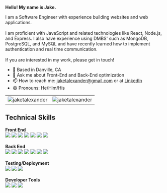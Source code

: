 **Hello! My name is Jake.**

I am a Software Engineer with experience building websites and web applications.
<br>
<br>
I am proficient with JavaScript and related technologies like React, Node.js, and Express. I also have experience using DMBS' such as MongoDB, PostgreSQL, and MySQL and have recently learned how to implement authentication and real time communication.
<br>
<br>
If you are interested in my work, please get in touch!
<br>
- 📍 Based in Danville, CA
- 💬 Ask me about Front-End and Back-End optimization
- 📫 How to reach me: jaketalexander@gmail.com or at [LinkedIn](https://www.linkedin.com/in/jaketalexander/)
- 😄 Pronouns: He/Him/His

<div align="center">
<table>
  <tr>
    <td valign="top"><img align="center" src="https://github-readme-stats.vercel.app/api/top-langs?username=jaketalexander&show_icons=true&locale=en&layout=compact&theme=gotham&card_width=300" alt="jaketalexander" /></td>
    <td valign="top"><img align="center" src="https://github-readme-stats.vercel.app/api?username=jaketalexander&show_icons=true&locale=en&theme=gotham&hide=stars&hide_rank=true" alt="jaketalexander" /></td>
  </tr>
</table>
</div>

## Technical Skills
**Front End**<br>
<img src="https://img.shields.io/badge/JavaScript-323330?style=for-the-badge&logo=javascript&logoColor=F7DF1E">
<img src="https://img.shields.io/badge/React-20232A?style=for-the-badge&logo=react&logoColor=61DAFB">
<img src="https://img.shields.io/badge/React_Native-20232A?style=for-the-badge&logo=react&logoColor=61DAFB">
<img src="https://img.shields.io/badge/Webpack-8DD6F9?style=for-the-badge&logo=Webpack&logoColor=black">
<img src="https://img.shields.io/badge/Babel-F9DC3E?style=for-the-badge&logo=babel&logoColor=white">
<img src="https://img.shields.io/badge/HTML5-E34F26?style=for-the-badge&logo=html5&logoColor=white">
<img src="https://img.shields.io/badge/CSS3-1572B6?style=for-the-badge&logo=css3&logoColor=white">
<br><br>
**Back End**<br>
<img src="https://img.shields.io/badge/Node.js-339933?style=for-the-badge&logo=nodedotjs&logoColor=white">
<img src="https://img.shields.io/badge/Express.js-000000?style=for-the-badge&logo=express&logoColor=white">
<img src="https://img.shields.io/badge/AWS-FF9900?style=for-the-badge&logo=amazonaws&logoColor=white">
<img src="https://img.shields.io/badge/Nginx-009639?style=for-the-badge&logo=nginx&logoColor=white">
<img src="https://img.shields.io/badge/PostgreSQL-316192?style=for-the-badge&logo=postgresql&logoColor=white">
<img src="https://img.shields.io/badge/MySQL-005C84?style=for-the-badge&logo=mysql&logoColor=white">
<img src="https://img.shields.io/badge/MongoDB-4EA94B?style=for-the-badge&logo=mongodb&logoColor=white">
<br><br>
**Testing/Deployment**<br>
<img src="https://img.shields.io/badge/Jest-C21325?style=for-the-badge&logo=jest&logoColor=white">
<img src="https://img.shields.io/badge/Mocha-8D6748?style=for-the-badge&logo=Mocha&logoColor=white">
<img src="https://img.shields.io/badge/chai-A30701?style=for-the-badge&logo=chai&logoColor=white">
<br><br>
**Developer Tools**<br>
<img src="https://img.shields.io/badge/GIT-E44C30?style=for-the-badge&logo=git&logoColor=white">
<img src="https://img.shields.io/badge/npm-CB3837?style=for-the-badge&logo=npm&logoColor=white">
<img src="https://img.shields.io/badge/VIM-%2311AB00.svg?&style=for-the-badge&logo=vim&logoColor=white">
<br><br>


